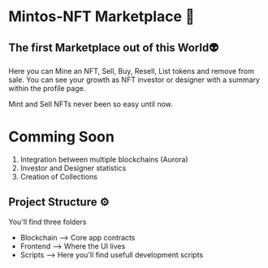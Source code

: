 # Mintos-NFT Marketplace 🚀

## The first Marketplace out of this World👽
Here you can Mine an NFT, Sell, Buy, Resell, List tokens and remove from sale. You can see your growth as NFT investor or designer with a summary within the profile page.

Mint and Sell NFTs never been so easy until now.

# Comming Soon
1. Integration between multiple blockchains (Aurora)
2. Investor and Designer statistics
3. Creation of Collections 

## Project Structure ⚙
You'll find three folders 


- Blockchain --> Core app contracts
- Frontend --> Where the UI lives
- Scripts --> Here you'll find usefull development scripts

